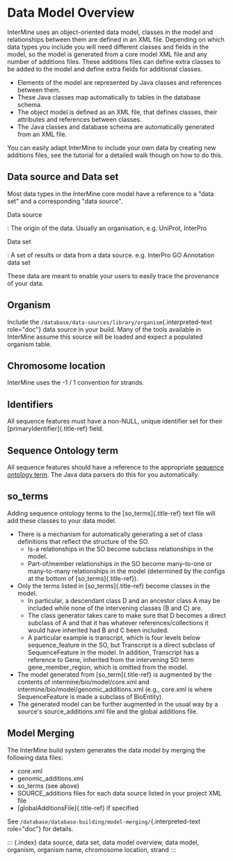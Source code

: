 Data Model Overview
===================

InterMine uses an object-oriented data model, classes in the model and
relationships between them are defined in an XML file. Depending on
which data types you include you will need different classes and fields
in the model, so the model is generated from a core model XML file and
any number of additions files. These additions files can define extra
classes to be added to the model and define extra fields for additional
classes.

-   Elements of the model are represented by Java classes and references
    between them.
-   These Java classes map automatically to tables in the database
    schema.
-   The object model is defined as an XML file, that defines classes,
    their attributes and references between classes.
-   The Java classes and database schema are automatically generated
    from an XML file.

You can easily adapt InterMine to include your own data by creating new
additions files, see the tutorial for a detailed walk though on how to
do this.

Data source and Data set
------------------------

Most data types in the InterMine core model have a reference to a \"data
set\" and a corresponding \"data source\".

Data source

:   The origin of the data. Usually an organisation, e.g. UniProt,
    InterPro

Data set

:   A set of results or data from a data source. e.g. InterPro GO
    Annotation data set

These data are meant to enable your users to easily trace the provenance
of your data.

Organism
--------

Include the `/database/data-sources/library/organism`{.interpreted-text
role="doc"} data source in your build. Many of the tools available in
InterMine assume this source will be loaded and expect a populated
organism table.

Chromosome location
-------------------

InterMine uses the -1 / 1 convention for strands.

Identifiers
-----------

All sequence features must have a non-NULL, unique identifier set for
their [primaryIdentifier]{.title-ref} field.

Sequence Ontology term
----------------------

All sequence features should have a reference to the appropriate
[sequence ontology term](http://www.sequenceontology.org). The Java data
parsers do this for you automatically.

so_terms
--------

Adding sequence ontology terms to the [so_terms]{.title-ref} text file
will add these classes to your data model.

-   There is a mechanism for automatically generating a set of class
    definitions that reflect the structure of the SO.
    -   Is-a relationships in the SO become subclass relationships in
        the model.
    -   Part-of/member relationships in the SO become many-to-one or
        many-to-many relationships in the model (determined by the
        configs at the bottom of [so_terms]{.title-ref}).
-   Only the terms listed in [so_terms]{.title-ref} become classes in
    the model.
    -   In particular, a descendant class D and an ancestor class A may
        be included while none of the intervening classes (B and C) are.
    -   The class generator takes care to make sure that D becomes a
        direct subclass of A and that it has whatever
        references/collections it would have inherited had B and C been
        included.
    -   A particular example is transcript, which is four levels below
        sequence_feature in the SO, but Transcript is a direct subclass
        of SequenceFeature in the model. In addition, Transcript has a
        reference to Gene, inherited from the intervening SO term
        gene_member_region, which is omitted from the model.
-   The model generated from [so_term]{.title-ref} is augmented by the
    contents of intermine/bio/model/core.xml and
    intermine/bio/model/genomic_additions.xml (e.g., core.xml is where
    SequenceFeature is made a subclass of BioEntity).
-   The generated model can be further augmented in the usual way by a
    source\'s source_additions.xml file and the global additions file.

Model Merging
-------------

The InterMine build system generates the data model by merging the
following data files:

-   core.xml
-   genomic_additions.xml
-   so_terms (see above)
-   SOURCE_additions files for each data source listed in your project
    XML file
-   [globalAdditionsFile]{.title-ref} if specified

See `/database/database-building/model-merging/`{.interpreted-text
role="doc"} for details.

::: {.index}
data source, data set, data model overview, data model, organism,
organism name, chromosome location, strand
:::
